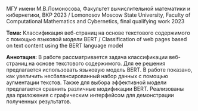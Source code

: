 МГУ имени М.В.Ломоносова, Факультет вычислительной математики и кибернетики, ВКР 2023 / Lomonosov Moscow State University, Faculty of Computational Mathematics and Cybernetics, final qualifying work 2023

**Тема:** Классификация веб-страниц на основе текстового содержимого с помощью языковой модели BERT / Classification of web pages based on text content using the BERT language model

**Аннотация:**  В работе рассматривается задача классификации веб-страниц на основе текстового содержимого. Для ее решения предлагается использовать языковую модель BERT. В работе показано, как увеличить несбалансированный набор данных с помощью аугментации текстов. Также для выбора эффективной модели предлагается сравнить различные модификации BERT. Реализованы два приложения с графическим интерфейсом для демонстрации полученных результатов.
